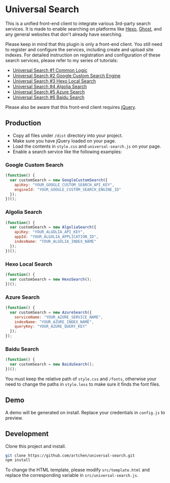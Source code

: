 # Universal Search

This is a unified front-end client to integrate various 3rd-party search services. It is made to enable searching on platforms like [Hexo](http://hexo.io), [Ghost](http://ghost.org), and any general websites that don't already have searching.

Please keep in mind that this plugin is only a front-end client. You still need to register and configure the services, including create and upload site indexes. For detailed instruction on registration and configuration of these search services, please refer to my series of tutorials:

* [Universal Search #1 Common Logic](http://artifact.me/universal-search-1-common-logic/)
* [Universal Search #2 Google Custom Search Engine](http://artifact.me/universal-search-2-google-custom-search-engine/)
* [Universal Search #3 Hexo Local Search](http://artifact.me/universal-search-3-hexo-local-search/)
* [Universal Search #4 Algolia Search](http://artifact.me/universal-search-4-algolia-search/)
* [Universal Search #5 Azure Search](http://artifact.me/universal-search-5-azure-search/)
* [Universal Search #6 Baidu Search](http://artifact.me/universal-search-6-baidu-search)

Please also be aware that this front-end client requires [jQuery](https://jquery.com/).

## Production

* Copy all files under `/dist` directory into your project. 
* Make sure you have jQuery loaded on your page.
* Load the contents in `style.css` and `universal-search.js` on your page.
* Enable a search service like the following examples:

### Google Custom Search

```javascript
(function() {
  var customSearch = new GoogleCustomSearch({
    apiKey: "YOUR_GOOGLE_CUSTOM_SEARCH_API_KEY",
    engineId: "YOUR_GOOGLE_CUSTOM_SEARCH_ENGINE_ID"
  });
})();
```

### Algolia Search

```javascript
(function() {
  var customSearch = new AlgoliaSearch({
    apiKey: "YOUR_ALGOLIA_API_KEY",
    appId: "YOUR_ALGOLIA_APPLICATION_ID",
    indexName: "YOUR_ALGOLIA_INDEX_NAME"
  });
})();
```

### Hexo Local Search

```javascript
(function() {
  var customSearch = new HexoSearch();
})();
```

### Azure Search

```javascript
(function() {
  var customSearch = new AzureSearch({
    serviceName: "YOUR_AZURE_SERVICE_NAME",
    indexName: "YOUR_AZURE_INDEX_NAME",
    queryKey: "YOUR_AZURE_QUERY_KEY"
  });
});
```

### Baidu Search

```javascript
(function() {
  var customSearch = new BaiduSearch();
})();
```

You must keep the relative path of `style.css` and `/fonts`, otherwise your need to change the paths in `style.less` to make sure it finds the font files.

## Demo

A demo will be generated on install. Replace your credentials in `config.js` to preview.

## Development

Clone this project and install.

```bash
git clone https://github.com/artchen/universal-search.git
npm install
```

To change the HTML template, please modify `src/template.html` and replace the corresponding variable in `src/universal-search.js`.